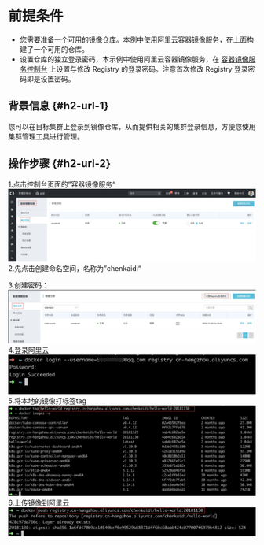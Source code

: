 # 前提条件

* 您需要准备一个可用的镜像仓库。本例中使用阿里云容器镜像服务，在上面构建了一个可用的仓库。
* 设置仓库的独立登录密码，本示例中使用阿里云容器镜像服务，在
  [容器镜像服务控制台](https://cr.console.aliyun.com/)
  上设置与修改 Registry 的登录密码。注意首次修改 Registry 登录密码即是设置密码。

## 背景信息 {#h2-url-1}

您可以在目标集群上登录到镜像仓库，从而提供相关的集群登录信息，方便您使用集群管理工具进行管理。

## 操作步骤 {#h2-url-2}

1.点击控制台页面的”容器镜像服务“![](/assets/Xnip2018-11-30_19-11-02.jpg)2.先点击创建命名空间，名称为”chenkaidi“

3.创建密码：![](/assets/Xnip2018-11-30_19-16-28.jpg)4.登录阿里云![](/assets/Xnip2018-11-30_19-24-02.jpg)5.将本地的镜像打标签tag![](/assets/Xnip2018-11-30_19-26-56.jpg)6.上传镜像到阿里云![](/assets/Xnip2018-11-30_19-27-36.jpg)





























